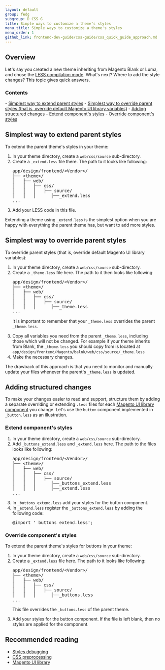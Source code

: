 ```yaml
---
layout: default
group: fedg
subgroup: D_CSS_G
title: Simple ways to customize a theme's styles
menu_title: Simple ways to customize a theme's styles
menu_order: 1
github_link: frontend-dev-guide/css-guide/css_quick_guide_approach.md
---
```

<h2>Overview</h2>
Let's say you created a new theme inheriting from Magento Blank or Luma, and chose the <a href="{{site.gdeurl}}frontend-dev-guide/css-guide/css_quick_guide_mode.html">LESS compilation mode</a>. What's next? Where to add the style changes? This topic gives quick answers.

<h3>Contents</h3>
- <a href="#simple_extend">Simplest way to extend parent styles</a> 
- <a href="#simple_override">Simplest way to override parent styles (that is, override default Magento UI library variables)</a>
- <a href="#structured_changes">Adding structured changes</a>
	- <a href="#structured_extend">Extend component's styles</a>
	- <a href="structured_override">Override component's styles</a>


<h2 id="simple_extend">Simplest way to extend parent styles</h2> 

To extend the parent theme's styles in your theme:
<ol>
<li>In your theme directory, create a <code>web/css/source</code> sub-directory. </li>
<li>Create a <code>_extend.less</code> file there. The path to it looks like following: 

<pre>
app/design/frontend/&lt;Vendor&gt;/
├──&nbsp;&lt;theme&gt;/
│&nbsp;&nbsp;&nbsp;├──&nbsp;web/
│&nbsp;&nbsp;&nbsp;│&nbsp;&nbsp;&nbsp;├──&nbsp;css/
│&nbsp;&nbsp;&nbsp;│&nbsp;&nbsp;&nbsp;│&nbsp;&nbsp;&nbsp;├──&nbsp;source/
│&nbsp;&nbsp;&nbsp;│&nbsp;&nbsp;&nbsp;│&nbsp;&nbsp;&nbsp;&nbsp;&nbsp;&nbsp;├──_extend.less
...
</pre>
</li>
<li>Add your LESS code in this file.</li>
</ol>

Extending a theme using <code>_extend.less</code> is the simplest option when you are happy with everything the parent theme has, but want to add more styles.

<h2 id="simple_override">Simplest way to override parent styles</h2>

To override parent styles (that is, override default Magento UI library variables):
<ol>
<li>In your theme directory, create a <code>web/css/source</code> sub-directory. </li>
<li>Create a <code>_theme.less</code> file here. The path to it then looks like following: 

<pre>
app/design/frontend/&lt;Vendor&gt;/
├──&nbsp;&lt;theme&gt;/
│&nbsp;&nbsp;&nbsp;├──&nbsp;web/
│&nbsp;&nbsp;&nbsp;│&nbsp;&nbsp;&nbsp;├──&nbsp;css/
│&nbsp;&nbsp;&nbsp;│&nbsp;&nbsp;&nbsp;│&nbsp;&nbsp;&nbsp;├──&nbsp;source/
│&nbsp;&nbsp;&nbsp;│&nbsp;&nbsp;&nbsp;│&nbsp;&nbsp;&nbsp;&nbsp;&nbsp;&nbsp;├──_theme.less
...
</pre>
</li>

It is important to remember that your <code>_theme.less</code> overrides the parent <code>_theme.less</code>. 

<li>Copy all variables you need from the parent <code>_theme.less</code>, including those which will not be changed. For example if your theme inherits from Blank, the <code>_theme.less</code> you should copy from is located at <code>app/design/frontend/Magento/balnk/web/css/source/_theme.less</code></li>
<li>Make the necessary changes.</li>
</ol>

The drawback of this approach is that you need to monitor and manually update your files whenever the parent's <code>_theme.less</code> is updated.

<h2 id="structured_changes">Adding structured changes</h2>

To make your changes easier to read and support, structure them by adding a separate overriding or extending <code>.less</code> files for each <a href="{{site.gdeurl}}frontend-dev-guide/css-topics/theme-ui-lib.html#library_elements" target="_blank">Magento UI library component</a> you change. Let's use the <code>button</code> component implemented in <code>_button.less</code> as an illustration.

<h3 id="structured_extend">Extend component's styles</h3>
<ol>
<li>In your theme directory, create a <code>web/css/source</code> sub-directory. </li>
<li>Add <code>_buttons_extend.less</code> and <code>_extend.less</code> here. The path to the files looks like following: 

<pre>
app/design/frontend/&lt;Vendor&gt;/
├──&nbsp;&lt;theme&gt;/
│&nbsp;&nbsp;&nbsp;├──&nbsp;web/
│&nbsp;&nbsp;&nbsp;│&nbsp;&nbsp;&nbsp;├──&nbsp;css/
│&nbsp;&nbsp;&nbsp;│&nbsp;&nbsp;&nbsp;│&nbsp;&nbsp;&nbsp;├──&nbsp;source/
│&nbsp;&nbsp;&nbsp;│&nbsp;&nbsp;&nbsp;│&nbsp;&nbsp;&nbsp;&nbsp;&nbsp;&nbsp;├──_buttons_extend.less
│&nbsp;&nbsp;&nbsp;│&nbsp;&nbsp;&nbsp;│&nbsp;&nbsp;&nbsp;&nbsp;&nbsp;&nbsp;├──_extend.less
...
</pre>
</li>
<li>In <code>_buttons_extend.less</code> add your styles for the button component.</li>
<li>
In <code>_extend.less</code> register the <code>_buttons_extend.less</code> by adding the following code: 
<pre>
@import '_buttons_extend.less'; 
</pre>
</li>
</ol>

<h3 id="structured_override">Override component's styles</h3>
To extend the parent theme's styles for buttons in your theme:
<ol>
<li>In your theme directory, create a <code>web/css/source</code> sub-directory. </li>
<li>Create a <code>_extend.less</code> file here. The path to it looks like following: 

<pre>
app/design/frontend/&lt;Vendor&gt;/
├──&nbsp;&lt;theme&gt;/
│&nbsp;&nbsp;&nbsp;├──&nbsp;web/
│&nbsp;&nbsp;&nbsp;│&nbsp;&nbsp;&nbsp;├──&nbsp;css/
│&nbsp;&nbsp;&nbsp;│&nbsp;&nbsp;&nbsp;│&nbsp;&nbsp;&nbsp;├──&nbsp;source/
│&nbsp;&nbsp;&nbsp;│&nbsp;&nbsp;&nbsp;│&nbsp;&nbsp;&nbsp;&nbsp;&nbsp;&nbsp;├──_buttons.less
...
</pre>
This file overrides the <code>_buttons.less</code> of the parent theme.
</li>

<li>Add your styles for the button component. If the file is left blank, then no styles are applied for the component.</li>
</ol>

<h2>Recommended reading</h2>
<ul>
<li><a href="{{site.gdeurl}}frontend-dev-guide/css-topics/css_debug.html" target="_blank">Styles debugging</a></li>
<li><a href="{{site.gdeurl}}frontend-dev-guide/css-topics/css-preprocess.html" target="_blank">CSS preprocessing</a></li>
<li><a href="{{site.gdeurl}}http://devdocs.magento.com/guides/v2.0/frontend-dev-guide/css-topics/theme-ui-lib.html" target="_blank">Magento UI library</a></li>
</ul>
